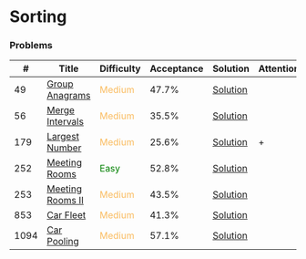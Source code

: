 Sorting
===

### Problems
| #   | Title    |   Difficulty | Acceptance |Solution  | Attention |
| --- | --- | --- | --- | --- | --- |
| 49 | [Group Anagrams](https://leetcode.com/problems/group-anagrams/) | <span style="color:#FABC60">Medium</span> | 47.7% |[Solution](../problems/49.md)| |
| 56 | [Merge Intervals](https://leetcode.com/problems/merge-intervals/) | <span style="color:#FABC60">Medium</span> | 35.5% |[Solution](../problems/56.md)| |
| 179  | [Largest Number](https://leetcode.com/problems/largest-number/) | <span style="color:#FABC60">Medium</span> | 25.6% |[Solution](../problems/179.md)| + |
| 252 | [Meeting Rooms](https://leetcode.com/problems/meeting-rooms/) | <span style="color:green">Easy</span> | 52.8% |[Solution](../problems/252.md) |
| 253 | [Meeting Rooms II](https://leetcode.com/problems/meeting-rooms-ii/) |<span style="color:#FABC60">Medium</span> | 43.5% |[Solution](../problems/253.md) |
| 853 | [Car Fleet](https://leetcode.com/problems/car-fleet/) | <span style="color:#FABC60">Medium</span> | 41.3% |[Solution](../problems/853.md) |
| 1094 | [Car Pooling](https://leetcode.com/problems/car-pooling/) | <span style="color:#FABC60">Medium</span> | 57.1% |[Solution](../problems/1094.md) |